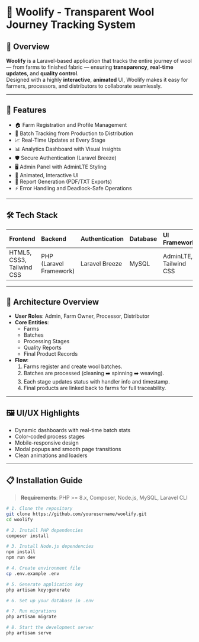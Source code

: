# 🐑 Woolify - Transparent Wool Journey Tracking System

## 📌 Overview

**Woolify** is a Laravel-based application that tracks the entire journey of wool — from farms to finished fabric — ensuring **transparency**, **real-time updates**, and **quality control**.  
Designed with a highly **interactive**, **animated** UI, Woolify makes it easy for farmers, processors, and distributors to collaborate seamlessly.

---

## 🚀 Features

- 🏠 Farm Registration and Profile Management
- 🔢 Batch Tracking from Production to Distribution
- 📈 Real-Time Updates at Every Stage
- 📊 Analytics Dashboard with Visual Insights
- 🛡️ Secure Authentication (Laravel Breeze)
- 🖥️ Admin Panel with AdminLTE Styling
- 🎨 Animated, Interactive UI
- 📄 Report Generation (PDF/TXT Exports)
- ⚡ Error Handling and Deadlock-Safe Operations

---

## 🛠️ Tech Stack

| Frontend               | Backend                  | Authentication  | Database  | UI Frameworks      | Others                      |
|:-----------------------|:--------------------------|:-----------------|:----------|:--------------------|:----------------------------|
| HTML5, CSS3, Tailwind CSS | PHP (Laravel Framework)  | Laravel Breeze   | MySQL     | AdminLTE, Tailwind CSS | Chart.js, Animate.css        |

---

## 🧩 Architecture Overview

- **User Roles**: Admin, Farm Owner, Processor, Distributor
- **Core Entities**:
  - Farms
  - Batches
  - Processing Stages
  - Quality Reports
  - Final Product Records
- **Flow**:
  1. Farms register and create wool batches.
  2. Batches are processed (cleaning ➡️ spinning ➡️ weaving).
  3. Each stage updates status with handler info and timestamp.
  4. Final products are linked back to farms for full traceability.

---

## 🖼️ UI/UX Highlights

- Dynamic dashboards with real-time batch stats
- Color-coded process stages
- Mobile-responsive design
- Modal popups and smooth page transitions
- Clean animations and loaders

---

## 📋 Installation Guide

> **Requirements**: PHP >= 8.x, Composer, Node.js, MySQL, Laravel CLI

```bash
# 1. Clone the repository
git clone https://github.com/yourusername/woolify.git
cd woolify

# 2. Install PHP dependencies
composer install

# 3. Install Node.js dependencies
npm install
npm run dev

# 4. Create environment file
cp .env.example .env

# 5. Generate application key
php artisan key:generate

# 6. Set up your database in .env

# 7. Run migrations
php artisan migrate

# 8. Start the development server
php artisan serve
